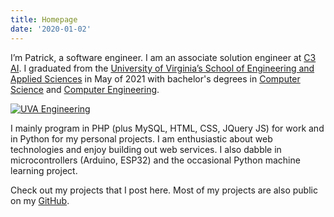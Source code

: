```yaml
---
title: Homepage
date: '2020-01-02'
---
```


I’m Patrick, a software engineer. I am an associate solution engineer at [C3 AI](https://c3.ai/). I graduated from the [University of Virginia’s School of Engineering and Applied Sciences](https://engineering.virginia.edu/) in May of 2021 with bachelor's degrees in [Computer Science](https://engineering.virginia.edu/departments/computer-science) and [Computer Engineering](https://engineering.virginia.edu/departments/electrical-and-computer-engineering).

[<img src="/images/uva-engineering.svg" alt="UVA Engineering" class="no-shadow"></img>](https://engineering.virginia.edu/)

I mainly program in PHP (plus MySQL, HTML, CSS, JQuery JS) for work and in Python for my personal projects. I am enthusiastic about web technologies and enjoy building out web services. I also dabble in microcontrollers (Arduino, ESP32) and the occasional Python machine learning project.

Check out my projects that I post here. Most of my projects are also public on my [GitHub](https://github.com/patthomasrick).
